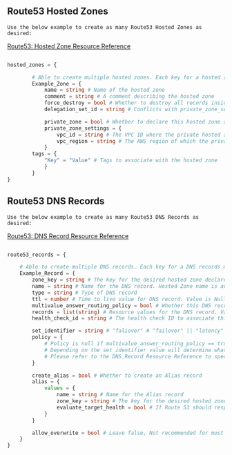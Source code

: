 ## Route53 Hosted Zones

    Use the below example to create as many Route53 Hosted Zones as desired:

[Route53: Hosted Zone Resource Reference](https://registry.terraform.io/providers/hashicorp/aws/latest/docs/resources/route53_zone)

```terraform

hosted_zones = {

        # Able to create multiple hosted zones. Each key for a hosted zone must be unique.
        Example_Zone = { 
            name = string # Name of the hosted zone 
            comment = string # A comment describing the hosted zone 
            force_destroy = bool # Whether to destroy all records inside the when destroying the zone
            delegation_set_id = string # Conflicts with private_zone_settings. The reusable delegation set whose NS you want to assign to the hosted zone

            private_zone = bool # Whether to declare this hosted zone as a private hosted zone
            private_zone_settings = {
                vpc_id = string # The VPC ID where the private hosted zone will be associated with
                vpc_region = string # The AWS region of which the private hosted zone will be located in
            }
        tags = {
            "Key" = "Value" # Tags to associate with the hosted zone
            }
        }
}

```

## Route53 DNS Records

    Use the below example to create as many Route53 DNS Records as desired:

[Route53: DNS Record Resource Reference](https://registry.terraform.io/providers/hashicorp/aws/latest/docs/resources/route53_record)

```terraform 

route53_records = {

    # Able to create multiple DNS records. Each key for a DNS records must be unique.
    Example_Record = {
        zone_key = string # The key for the desired hosted zone declared above
        name = string # Name for the DNS record. Hosted Zone name is automatically appended
        type = string # Type of DNS record 
        ttl = number # Time to live value for DNS record. Value is Null if create_alias == true
        multivalue_answer_routing_policy = bool # Whether this DNS record accepts multivalue responses
        records = list(string) # Resource values for the DNS record. Value is Null if create_alias == true
        health_check_id = string # The health check ID to associate this DNS record with

        set_identifier = string # "faliover" # "failover" || "latency" || "geolocation" || "weighted"
        policy = {
            # Policy is null if multivalue_answer_routing_policy == true
            # Depending on the set identifier value will determine what attribute this block will accept
            # Please refer to the DNS Record Resource Reference to specify the appropriate attributes and values
        }

        create_alias = bool # Whether to create an Alias record 
        alias = {
            values = {
                name = string # Name for the Alias record 
                zone_key = string # The key for the desired hosted zone declared above
                evaluate_target_health = bool # If Route 53 should respond to DNS queries using this resource record set by checking the health of the resource record set
            }
        }

        allow_overwrite = bool # Leave false, Not recommended for most environments. Whether Terraform should overwrite an existing record, if any.
    }
}

```
